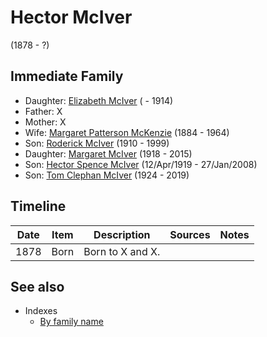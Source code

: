 ﻿---
layout: person
subject_key: i62168745
permalink: /people/i62168745
---

# Hector McIver
(1878 - ?)

## Immediate Family

* Daughter: [Elizabeth McIver](./@80366022@-elizabeth-mciver-b-d1914.md) ( - 1914)
* Father: X
* Mother: X
* Wife: [Margaret Patterson McKenzie](./@88610293@-margaret-patterson-mckenzie-b1884-d1964.md) (1884 - 1964)
* Son: [Roderick McIver](./@90830540@-roderick-mciver-b1910-d1999.md) (1910 - 1999)
* Daughter: [Margaret McIver](./@24380064@-margaret-mciver-b1918-d2015.md) (1918 - 2015)
* Son: [Hector Spence McIver](./@34334364@-hector-spence-mciver-b1919-4-12-d2008-1-27.md) (12/Apr/1919 - 27/Jan/2008)
* Son: [Tom Clephan McIver](./@74287888@-tom-clephan-mciver-b1924-d2019.md) (1924 - 2019)

## Timeline

Date | Item | Description | Sources | Notes
---|---|---|---|---
1878 | Born | Born to X and X. |  | 


## See also

- Indexes
  - [By family name](../index-by-family-name.md)
